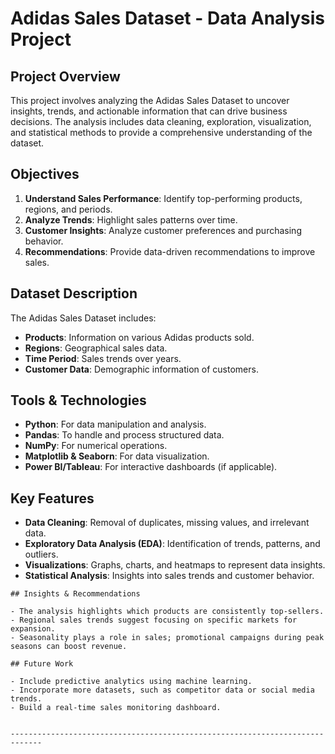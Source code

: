 # Adidas Sales Dataset - Data Analysis Project

## Project Overview

This project involves analyzing the Adidas Sales Dataset to uncover insights, trends, and actionable information that can drive business decisions. 
The analysis includes data cleaning, exploration, visualization, and statistical methods to provide a comprehensive understanding of the dataset.

## Objectives

1. **Understand Sales Performance**: Identify top-performing products, regions, and periods.
2. **Analyze Trends**: Highlight sales patterns over time.
3. **Customer Insights**: Analyze customer preferences and purchasing behavior.
4. **Recommendations**: Provide data-driven recommendations to improve sales.

## Dataset Description

The Adidas Sales Dataset includes:

- **Products**: Information on various Adidas products sold.
- **Regions**: Geographical sales data.
- **Time Period**: Sales trends over years.
- **Customer Data**: Demographic information of customers.

## Tools & Technologies

- **Python**: For data manipulation and analysis.
- **Pandas**: To handle and process structured data.
- **NumPy**: For numerical operations.
- **Matplotlib & Seaborn**: For data visualization.
- **Power BI/Tableau**: For interactive dashboards (if applicable).

## Key Features

- **Data Cleaning**: Removal of duplicates, missing values, and irrelevant data.
- **Exploratory Data Analysis (EDA)**: Identification of trends, patterns, and outliers.
- **Visualizations**: Graphs, charts, and heatmaps to represent data insights.
- **Statistical Analysis**: Insights into sales trends and customer behavior.

```
## Insights & Recommendations

- The analysis highlights which products are consistently top-sellers.
- Regional sales trends suggest focusing on specific markets for expansion.
- Seasonality plays a role in sales; promotional campaigns during peak seasons can boost revenue.

## Future Work

- Include predictive analytics using machine learning.
- Incorporate more datasets, such as competitor data or social media trends.
- Build a real-time sales monitoring dashboard.


-----------------------------------------------------------------------------

